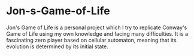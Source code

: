 # Jon-s-Game-of-Life
Jon's Game of Life is a personal project which I try to replicate Conway's Game of Life using my own knowledge and facing many difficulties. It is a fascinating zero player based on cellular automaton, meaning that its evolution is determined by its initial state.
